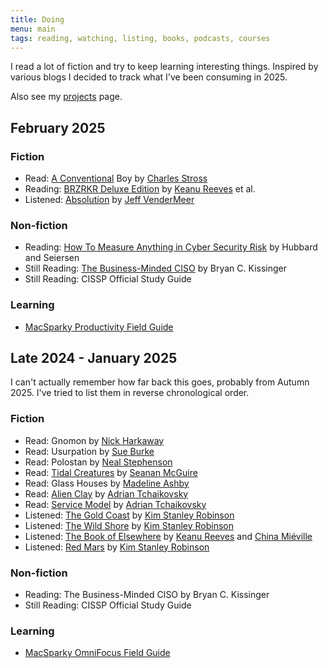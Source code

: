 ```yaml
---
title: Doing
menu: main
tags: reading, watching, listing, books, podcasts, courses
---
```


I read a lot of fiction and try to keep learning interesting things. Inspired
by various blogs I decided to track what I've been consuming in 2025. 

Also see my [projects](/projects) page.

## February 2025

### Fiction

* Read: [A Conventional](https://openlibrary.org/works/OL42402127W/Conventional_Boy) Boy by [Charles Stross][CS]
* Reading: [BRZRKR Deluxe Edition](https://www.amazon.co.uk/BRZRKR-Deluxe-dlx-Keanu-Reeves/dp/B0CVFTYLXH) by [Keanu Reeves][KR] et al.
* Listened: [Absolution](https://openlibrary.org/works/OL38119014W/Absolution) by [Jeff VenderMeer][JV]

### Non-fiction

* Reading: [How To Measure Anything in Cyber Security Risk](https://openlibrary.org/works/OL20771426W/How_to_Measure_Anything_in_Cybersecurity_Risk) by Hubbard and Seiersen
* Still Reading: [The Business-Minded CISO](https://openlibrary.org/works/OL38655387W/Business-Minded_CISO) by Bryan C. Kissinger
* Still Reading: CISSP Official Study Guide

### Learning

* [MacSparky Productivity Field Guide](https://learn.macsparky.com/p/productivity-standard-25)

## Late 2024 - January 2025

I can't actually remember how far back this goes, probably from Autumn 2025.
I've tried to list them in reverse chronological order.

### Fiction

* Read: Gnomon by [Nick Harkaway][NH]
* Read: Usurpation by [Sue Burke][SB]
* Read: Polostan by [Neal Stephenson][NS]
* Read: [Tidal Creatures](https://openlibrary.org/works/OL37629138W/Tidal_Creatures) by [Seanan McGuire][SM]
* Read: Glass Houses by [Madeline Ashby][MA]
* Read: [Alien Clay](https://openlibrary.org/works/OL37568895W/Alien_Clay) by [Adrian Tchaikovsky][AT]
* Read: [Service Model](https://openlibrary.org/works/OL37576633W/Service_Model) by [Adrian Tchaikovsky][AT]
* Listened: [The Gold Coast](https://openlibrary.org/works/OL81663W/The_Gold_Coast) by [Kim Stanley Robinson][KSR]
* Listened: [The Wild Shore](https://openlibrary.org/works/OL81666W/The_Wild_Shore) by [Kim Stanley Robinson][KSR]
* Listened: [The Book of Elsewhere](https://openlibrary.org/works/OL37623744W/The_Book_of_Elsewhere) by [Keanu Reeves][KR] and [China Miéville][CM]
* Listened: [Red Mars](https://openlibrary.org/works/OL81665W/Red_Mars) by [Kim Stanley Robinson][KSR]

### Non-fiction

* Reading: The Business-Minded CISO by Bryan C. Kissinger
* Still Reading: CISSP Official Study Guide

### Learning

* [MacSparky OmniFocus Field Guide](https://learn.macsparky.com/p/of4-standard)

[AT]: https://openlibrary.org/authors/OL10838244A/Adrian_Tchaikovsky
[CM]: https://openlibrary.org/authors/OL3075854A/China_Mi%C3%A9ville
[JV]: https://openlibrary.org/authors/OL359235A/Jeff_VanderMeer
[CS]: https://openlibrary.org/authors/OL343157A/Charles_Stross
[KR]: https://openlibrary.org/authors/OL7472608A/Keanu_Reeves
[KSR]: https://openlibrary.org/authors/OL19986A/Kim_Stanley_Robinson
[MA]: https://openlibrary.org/authors/OL7339495A/Madeline_Ashby
[NH]: https://openlibrary.org/authors/OL5086141A/Nick_Harkaway
[NS]: https://openlibrary.org/authors/OL19430A/Neal_Stephenson
[SB]: https://openlibrary.org/authors/OL7532475A/Sue_Burke
[SM]: https://openlibrary.org/authors/OL9103233A/Seanan_McGuire
